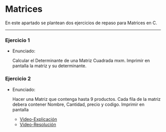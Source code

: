 # Matrices

 En este apartado se plantean dos ejercicios de repaso para Matrices en C.

----

### Ejercicio 1
- Enunciado:

    Calcular el Determinante de una Matriz Cuadrada mxm. Imprimir en pantalla la matriz y su determinante.


### Ejercicio 2
  - Enunciado:

      Hacer una Matriz que contenga hasta 9 productos.
      Cada fila de la matriz debera contener Nombre, Cantidad, precio y codigo.
      Imprimir en pantalla

      - [Video-Explicación](https://youtu.be/Y1UfYJMelUU)
      - [Video-Resolución](https://youtu.be/xac4eQmZup8) 
